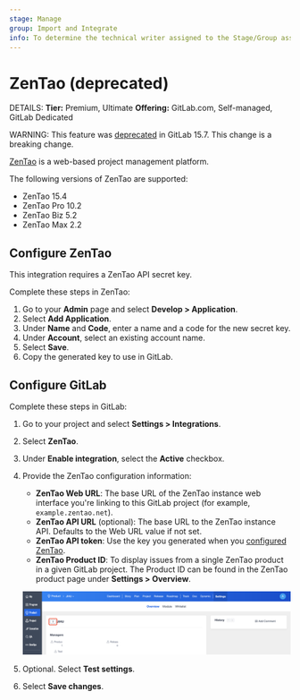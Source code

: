 ```yaml
---
stage: Manage
group: Import and Integrate
info: To determine the technical writer assigned to the Stage/Group associated with this page, see https://handbook.gitlab.com/handbook/product/ux/technical-writing/#assignments
---
```


# ZenTao (deprecated)

DETAILS:
**Tier:** Premium, Ultimate
**Offering:** GitLab.com, Self-managed, GitLab Dedicated

WARNING:
This feature was [deprecated](https://gitlab.com/gitlab-org/gitlab/-/issues/377825) in GitLab 15.7.
This change is a breaking change.

[ZenTao](https://www.zentao.net/) is a web-based project management platform.

The following versions of ZenTao are supported:

- ZenTao 15.4
- ZenTao Pro 10.2
- ZenTao Biz 5.2
- ZenTao Max 2.2

## Configure ZenTao

This integration requires a ZenTao API secret key.

Complete these steps in ZenTao:

1. Go to your **Admin** page and select **Develop > Application**.
1. Select **Add Application**.
1. Under **Name** and **Code**, enter a name and a code for the new secret key.
1. Under **Account**, select an existing account name.
1. Select **Save**.
1. Copy the generated key to use in GitLab.

## Configure GitLab

Complete these steps in GitLab:

1. Go to your project and select **Settings > Integrations**.
1. Select **ZenTao**.
1. Under **Enable integration**, select the **Active** checkbox.
1. Provide the ZenTao configuration information:
   - **ZenTao Web URL**: The base URL of the ZenTao instance web interface you're linking to this GitLab project (for example, `example.zentao.net`).
   - **ZenTao API URL** (optional): The base URL to the ZenTao instance API. Defaults to the Web URL value if not set.
   - **ZenTao API token**: Use the key you generated when you [configured ZenTao](#configure-zentao).
   - **ZenTao Product ID**: To display issues from a single ZenTao product in a given GitLab project. The Product ID can be found in the ZenTao product page under **Settings > Overview**.

   ![ZenTao settings page](img/zentao_product_id.png)

1. Optional. Select **Test settings**.
1. Select **Save changes**.
